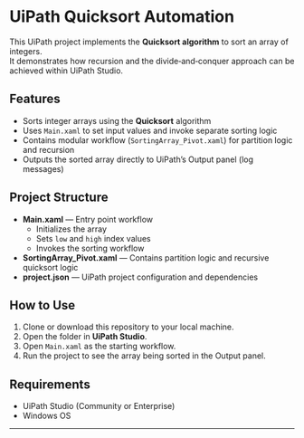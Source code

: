 # UiPath Quicksort Automation

This UiPath project implements the **Quicksort algorithm** to sort an array of integers.  
It demonstrates how recursion and the divide‑and‑conquer approach can be achieved within UiPath Studio.

## Features

- Sorts integer arrays using the **Quicksort** algorithm
- Uses `Main.xaml` to set input values and invoke separate sorting logic
- Contains modular workflow (`SortingArray_Pivot.xaml`) for partition logic and recursion
- Outputs the sorted array directly to UiPath’s Output panel (log messages)

## Project Structure

- **Main.xaml** — Entry point workflow  
  - Initializes the array  
  - Sets `low` and `high` index values  
  - Invokes the sorting workflow  
- **SortingArray_Pivot.xaml** — Contains partition logic and recursive quicksort logic  
- **project.json** — UiPath project configuration and dependencies

## How to Use

1. Clone or download this repository to your local machine.
2. Open the folder in **UiPath Studio**.
3. Open `Main.xaml` as the starting workflow.
4. Run the project to see the array being sorted in the Output panel.

## Requirements

- UiPath Studio (Community or Enterprise)
- Windows OS

---
